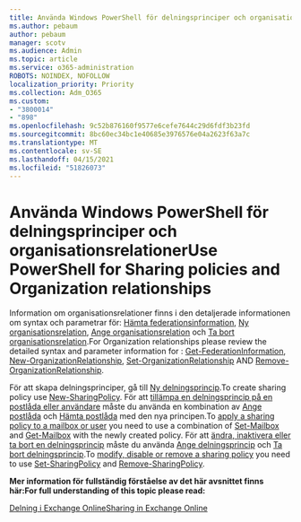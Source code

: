 ```yaml
---
title: Använda Windows PowerShell för delningsprinciper och organisationsrelationer
ms.author: pebaum
author: pebaum
manager: scotv
ms.audience: Admin
ms.topic: article
ms.service: o365-administration
ROBOTS: NOINDEX, NOFOLLOW
localization_priority: Priority
ms.collection: Adm_O365
ms.custom:
- "3800014"
- "898"
ms.openlocfilehash: 9c52b876160f9577e6cefe7644c29d6fdf3b23fd
ms.sourcegitcommit: 8bc60ec34bc1e40685e3976576e04a2623f63a7c
ms.translationtype: MT
ms.contentlocale: sv-SE
ms.lasthandoff: 04/15/2021
ms.locfileid: "51826073"
---
```

# <a name="use-powershell-for-sharing-policies-and-organization-relationships"></a><span data-ttu-id="d8ff7-102">Använda Windows PowerShell för delningsprinciper och organisationsrelationer</span><span class="sxs-lookup"><span data-stu-id="d8ff7-102">Use PowerShell for Sharing policies and Organization relationships</span></span>


<span data-ttu-id="d8ff7-103">Information om organisationsrelationer finns i den detaljerade informationen om syntax och parametrar för: [Hämta federationsinformation](https://docs.microsoft.com/powershell/module/exchange/get-federationinformation), [Ny organisationsrelation](https://docs.microsoft.com/powershell/module/exchange/new-organizationrelationship), [Ange organisationsrelation](https://docs.microsoft.com/powershell/module/exchange/set-organizationrelationship)  och  [Ta bort organisationsrelation](https://docs.microsoft.com/powershell/module/exchange/remove-organizationrelationship).</span><span class="sxs-lookup"><span data-stu-id="d8ff7-103">For Organization relationships please review the detailed syntax and parameter information for : [Get-FederationInformation](https://docs.microsoft.com/powershell/module/exchange/get-federationinformation), [New-OrganizationRelationship](https://docs.microsoft.com/powershell/module/exchange/new-organizationrelationship), [Set-OrganizationRelationship](https://docs.microsoft.com/powershell/module/exchange/set-organizationrelationship)  AND  [Remove-OrganizationRelationship](https://docs.microsoft.com/powershell/module/exchange/remove-organizationrelationship).</span></span>

<span data-ttu-id="d8ff7-104">För att skapa delningsprinciper, gå till [Ny delningsprincip](https://docs.microsoft.com/powershell/module/exchange/new-sharingpolicy).</span><span class="sxs-lookup"><span data-stu-id="d8ff7-104">To create sharing policy use [New-SharingPolicy](https://docs.microsoft.com/powershell/module/exchange/new-sharingpolicy).</span></span> <span data-ttu-id="d8ff7-105">För att  [tillämpa en delningsprincip på en postlåda eller användare](https://docs.microsoft.com/exchange/sharing/sharing-policies/apply-a-sharing-policy#use-exchange-online-powershell-to-apply-a-sharing-policy-to-one-or-more-mailboxes)  måste du använda en kombination av  [Ange postlåda](https://docs.microsoft.com/powershell/module/exchange/set-mailbox) och [Hämta postlåda](https://docs.microsoft.com/powershell/module/exchange/get-mailbox) med den nya principen.</span><span class="sxs-lookup"><span data-stu-id="d8ff7-105">To  [apply a sharing policy to a mailbox or user](https://docs.microsoft.com/exchange/sharing/sharing-policies/apply-a-sharing-policy#use-exchange-online-powershell-to-apply-a-sharing-policy-to-one-or-more-mailboxes)  you need to use a combination of  [Set-Mailbox](https://docs.microsoft.com/powershell/module/exchange/set-mailbox) and [Get-Mailbox](https://docs.microsoft.com/powershell/module/exchange/get-mailbox) with the newly created policy.</span></span> <span data-ttu-id="d8ff7-106">För att  [ändra, inaktivera eller ta bort en delningsprincip](https://docs.microsoft.com/exchange/sharing/sharing-policies/modify-a-sharing-policy)  måste du använda  [Ange delningsprincip](https://docs.microsoft.com/powershell/module/exchange/set-sharingpolicy) och [Ta bort delningsprincip](https://docs.microsoft.com/powershell/module/exchange/remove-sharingpolicy).</span><span class="sxs-lookup"><span data-stu-id="d8ff7-106">To  [modify, disable or remove a sharing policy](https://docs.microsoft.com/exchange/sharing/sharing-policies/modify-a-sharing-policy)  you need to use  [Set-SharingPolicy](https://docs.microsoft.com/powershell/module/exchange/set-sharingpolicy) and [Remove-SharingPolicy](https://docs.microsoft.com/powershell/module/exchange/remove-sharingpolicy).</span></span>

<span data-ttu-id="d8ff7-107">**Mer information för fullständig förståelse av det här avsnittet finns här:**</span><span class="sxs-lookup"><span data-stu-id="d8ff7-107">**For full understanding of this topic please read:**</span></span>

[<span data-ttu-id="d8ff7-108">Delning i Exchange Online</span><span class="sxs-lookup"><span data-stu-id="d8ff7-108">Sharing in Exchange Online</span></span>](https://docs.microsoft.com/exchange/sharing/sharing)